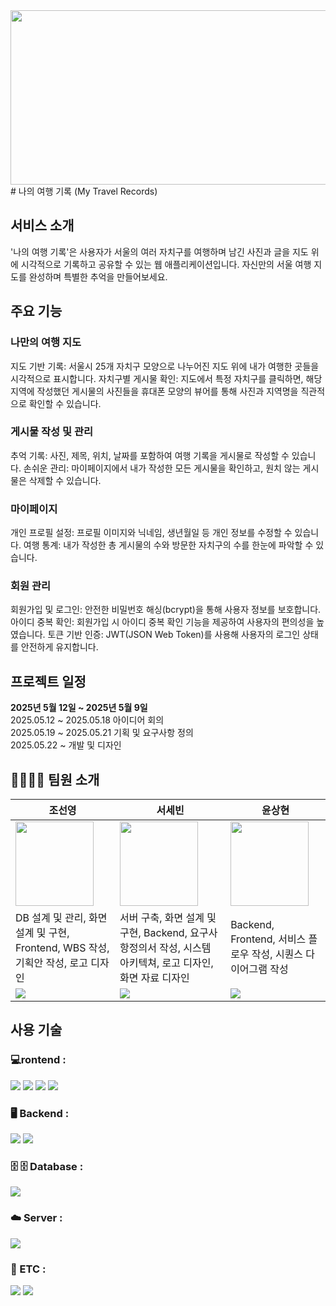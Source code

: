 <img src="https://github.com/user-attachments/assets/93841a8b-8390-4221-9fd4-c4c0706e8244" width="742" height="279"/>
# 나의 여행 기록 (My Travel Records)

## 서비스 소개 
'나의 여행 기록'은 사용자가 서울의 여러 자치구를 여행하며 남긴 사진과 글을 지도 위에 시각적으로 기록하고 공유할 수 있는 웹 애플리케이션입니다. 자신만의 서울 여행 지도를 완성하며 특별한 추억을 만들어보세요.

## 주요 기능 
### 나만의 여행 지도
지도 기반 기록: 서울시 25개 자치구 모양으로 나누어진 지도 위에 내가 여행한 곳들을 시각적으로 표시합니다.
자치구별 게시물 확인: 지도에서 특정 자치구를 클릭하면, 해당 지역에 작성했던 게시물의 사진들을 휴대폰 모양의 뷰어를 통해 사진과 지역명을 직관적으로 확인할 수 있습니다.

### 게시물 작성 및 관리
추억 기록: 사진, 제목, 위치, 날짜를 포함하여 여행 기록을 게시물로 작성할 수 있습니다.
손쉬운 관리: 마이페이지에서 내가 작성한 모든 게시물을 확인하고, 원치 않는 게시물은 삭제할 수 있습니다.

###  마이페이지
개인 프로필 설정: 프로필 이미지와 닉네임, 생년월일 등 개인 정보를 수정할 수 있습니다.
여행 통계: 내가 작성한 총 게시물의 수와 방문한 자치구의 수를 한눈에 파악할 수 있습니다.

### 회원 관리
회원가입 및 로그인: 안전한 비밀번호 해싱(bcrypt)을 통해 사용자 정보를 보호합니다.
아이디 중복 확인: 회원가입 시 아이디 중복 확인 기능을 제공하여 사용자의 편의성을 높였습니다.
토큰 기반 인증: JWT(JSON Web Token)를 사용해 사용자의 로그인 상태를 안전하게 유지합니다.

##  프로젝트 일정

**2025년 5월 12일 ~ 2025년 5월 9일**
 <br/>
2025.05.12 ~ 2025.05.18 아이디어 회의
 <br/>
2025.05.19 ~ 2025.05.21 기획 및 요구사항 정의
 <br/>
2025.05.22 ~ 개발 및 디자인

## 👨‍👩‍👧‍👦 팀원 소개 

|조선영|서세빈|윤상현|
|------|----|----|
|<img src="https://github.com/user-attachments/assets/cd76087e-744a-4e2a-9da6-0ea18bd19ea3" width="125" height="135"/>|<img src="https://github.com/user-attachments/assets/4f3faf7b-1ece-4530-ba56-0d1de09548e8" width="125" height="135"/>|<img src="https://github.com/user-attachments/assets/700d5ad5-b8c0-464a-95dc-ac9e27ff917a" width="125" height="135"/>|
| DB 설계 및 관리, 화면 설계 및 구현, Frontend, WBS 작성, 기획안 작성, 로고 디자인 | 서버 구축, 화면 설계 및 구현, Backend, 요구사항정의서 작성, 시스템 아키텍쳐, 로고 디자인, 화면 자료 디자인  | Backend, Frontend, 서비스 플로우 작성, 시퀀스 다이어그램 작성 |
|[<img src="https://img.shields.io/badge/GitHub_link-181717?style=for-the-badge&logo=github&logoColor=white"/>](https://github.com/joseonyeong)|[<img src="https://img.shields.io/badge/GitHub_link-181717?style=for-the-badge&logo=github&logoColor=white"/>](https://github.com/seosebin)|[<img src="https://img.shields.io/badge/GitHub_link-181717?style=for-the-badge&logo=github&logoColor=white"/>](https://github.com/sanghyeom)|



## 사용 기술 
### 💻rontend : 
<img src="https://img.shields.io/badge/HTML5-E34F26?style=for-the-badge&amp;logo=html5&amp;logoColor=white"/> <img src="https://img.shields.io/badge/CSS3-1572B6?style=for-the-badge&amp;logo=css3&amp;logoColor=white"/> <img src="https://img.shields.io/badge/JavaScript-F7DF1E?style=for-the-badge&amp;logo=javascript&amp;logoColor=black"/> <img src="https://img.shields.io/badge/Figma-F24E1E?style=for-the-badge&amp;logo=figma&amp;logoColor=white"/>

### 🖥️ Backend : 
<img src="https://img.shields.io/badge/FastAPI-009688?style=for-the-badge&amp;logo=fastapi&amp;logoColor=white"/> <img src="https://img.shields.io/badge/Python-3776AB?style=for-the-badge&amp;logo=python&amp;logoColor=white"/>

### 🗄 🗄️ Database : 
<img src="https://img.shields.io/badge/MySQL-4479A1?style=for-the-badge&amp;logo=mysql&amp;logoColor=white"/>

### ☁️ Server : 
<img src="https://img.shields.io/badge/Google_Cloud-4285F4?style=for-the-badge&amp;logo=GCP&amp;logoColor=white"/>

### 🧰 ETC : 
<img src="https://img.shields.io/badge/GitHub-181717?style=for-the-badge&amp;logo=github&amp;logoColor=white"/> <img src="https://img.shields.io/badge/Discord-5865F2?style=for-the-badge&amp;logo=discord&amp;logoColor=white"/>